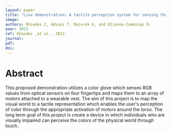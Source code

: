 ```yaml
---
layout: paper
title: "Live demonstration: A tactile perception system for sensing the visual world"
image:
authors: Rhoades C, Advani T, Mazurek K, and Etienne-Cummings R.
year: 2012
ref: Rhoades _et al._ 2012.
journal:
pdf:
doi:
---
```


# Abstract
This proposed demonstration utilizes a color glove which senses RGB values from optical sensors on four fingertips and maps them to an array of motors attached to a wearable vest. The aim of this project is to map the visual world to a tactile representation which enables the user's perception of color through the appropriate activation of motors around the torso. The long term goal of this project is create a device in which individuals who are visually impaired can perceive the colors of the physical world through touch.
